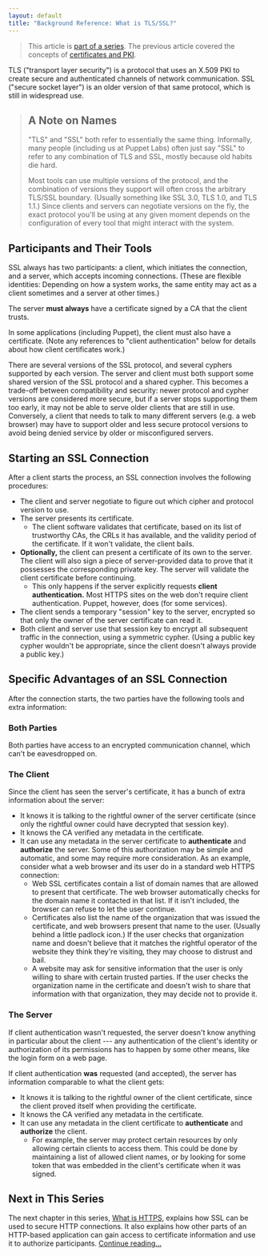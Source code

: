 ```yaml
---
layout: default
title: "Background Reference: What is TLS/SSL?"
---
```



[index]: ./index.html
[certs]: ./certificates_pki.html
[https]: ./https.html

> This article is [part of a series][index]. The previous article covered the concepts of [certificates and PKI][certs].

TLS ("transport layer security") is a protocol that uses an X.509 PKI to create secure and authenticated channels of network communication. SSL ("secure socket layer") is an older version of that same protocol, which is still in widespread use.

> A Note on Names
> -----
>
> "TLS" and "SSL" both refer to essentially the same thing. Informally, many people (including us at Puppet Labs) often just say "SSL" to refer to any combination of TLS and SSL, mostly because old habits die hard.
>
> Most tools can use multiple versions of the protocol, and the combination of versions they support will often cross the arbitrary TLS/SSL boundary. (Usually something like SSL 3.0, TLS 1.0, and TLS 1.1.) Since clients and servers can negotiate versions on the fly, the exact protocol you'll be using at any given moment depends on the configuration of every tool that might interact with the system.

Participants and Their Tools
-----

SSL always has two participants: a client, which initiates the connection, and a server, which accepts incoming connections. (These are flexible identities: Depending on how a system works, the same entity may act as a client sometimes and a server at other times.)

The server **must always** have a certificate signed by a CA that the client trusts.

In some applications (including Puppet), the client must also have a certificate. (Note any references to "client authentication" below for details about how client certificates work.)

There are several versions of the SSL protocol, and several cyphers supported by each version. The server and client must both support some shared version of the SSL protocol and a shared cypher. This becomes a trade-off between compatibility and security: newer protocol and cypher versions are considered more secure, but if a server stops supporting them too early, it may not be able to serve older clients that are still in use. Conversely, a client that needs to talk to many different servers (e.g. a web browser) may have to support older and less secure protocol versions to avoid being denied service by older or misconfigured servers.

Starting an SSL Connection
-----

After a client starts the process, an SSL connection involves the following procedures:

* The client and server negotiate to figure out which cipher and protocol version to use.
* The server presents its certificate.
    * The client software validates that certificate, based on its list of trustworthy CAs, the CRLs it has available, and the validity period of the certificate. If it won't validate, the client bails.
* **Optionally,** the client can present a certificate of its own to the server. The client will also sign a piece of server-provided data to prove that it possesses the corresponding private key. The server will validate the client certificate before continuing.
    * This only happens if the server explicitly requests **client authentication.** Most HTTPS sites on the web don't require client authentication. Puppet, however, does (for some services).
* The client sends a temporary "session" key to the server, encrypted so that only the owner of the server certificate can read it.
* Both client and server use that session key to encrypt all subsequent traffic in the connection, using a symmetric cypher. (Using a public key cypher wouldn't be appropriate, since the client doesn't always provide a public key.)

Specific Advantages of an SSL Connection
-----

After the connection starts, the two parties have the following tools and extra information:

### Both Parties

Both parties have access to an encrypted communication channel, which can't be eavesdropped on.

### The Client

Since the client has seen the server's certificate, it has a bunch of extra information about the server:

* It knows it is talking to the rightful owner of the server certificate (since only the rightful owner could have decrypted that session key).
* It knows the CA verified any metadata in the certificate.
* It can use any metadata in the server certificate to **authenticate** and **authorize** the server. Some of this authorization may be simple and automatic, and some may require more consideration. As an example, consider what a web browser and its user do in a standard web HTTPS connection:
    * Web SSL certificates contain a list of domain names that are allowed to present that certificate. The web browser automatically checks for the domain name it contacted in that list. If it isn't included, the browser can refuse to let the user continue.
    * Certificates also list the name of the organization that was issued the certificate, and web browsers present that name to the user. (Usually behind a little padlock icon.) If the user checks that organization name and doesn't believe that it matches the rightful operator of the website they think they're visiting, they may choose to distrust and bail.
    * A website may ask for sensitive information that the user is only willing to share with certain trusted parties. If the user checks the organization name in the certificate and doesn't wish to share that information with that organization, they may decide not to provide it.

### The Server

If client authentication wasn't requested, the server doesn't know anything in particular about the client --- any authentication of the client's identity or authorization of its permissions has to happen by some other means, like the login form on a web page.

If client authentication **was** requested (and accepted), the server has information comparable to what the client gets:

* It knows it is talking to the rightful owner of the client certificate, since the client proved itself when providing the certificate.
* It knows the CA verified any metadata in the certificate.
* It can use any metadata in the client certificate to **authenticate** and **authorize** the client.
    * For example, the server may protect certain resources by only allowing certain clients to access them. This could be done by maintaining a list of allowed client names, or by looking for some token that was embedded in the client's certificate when it was signed.


Next in This Series
-----

The next chapter in this series, [What is HTTPS][https], explains how SSL can be used to secure HTTP connections. It also explains how other parts of an HTTP-based application can gain access to certificate information and use it to authorize participants. [Continue reading...][https]
